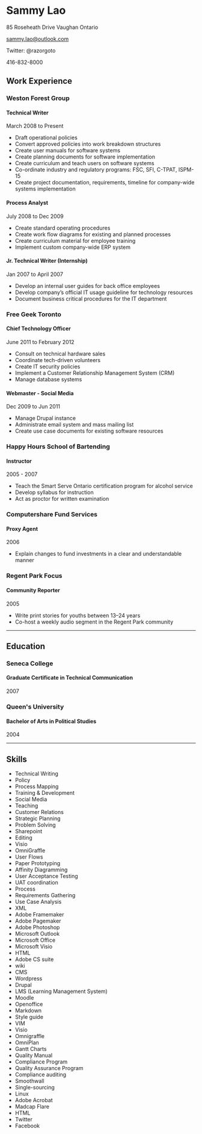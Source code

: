 Sammy Lao
=========

85 Roseheath Drive Vaughan Ontario

sammy.lao@outlook.com

Twitter: @razorgoto

416-832-8000

Work Experience 
---------------

### Weston Forest Group

#### Technical Writer

March 2008 to Present

-   Draft operational policies
-   Convert approved policies into work breakdown structures
-   Create user manuals for software systems
-   Create planning documents for software implementation
-   Create curriculum and teach users on software systems
-   Co-ordinate industry and regulatory programs: FSC, SFI, C-TPAT, ISPM-15
-   Create project documentation, requirements, timeline for
    company-wide systems implementation

#### Process Analyst 

July 2008 to Dec 2009

-   Create standard operating procedures
-   Create work flow diagrams for existing and planned processes
-   Create curriculum material for employee training
-   Implement custom company-wide ERP system

#### Jr. Technical Writer (Internship) 

Jan 2007 to April 2007

-   Develop an internal user guides for back office employees
-   Develop company’s official IT usage guideline for technology
    resources
-   Document business critical procedures for the IT department

### Free Geek Toronto 

#### Chief Technology Officer

June 2011 to February 2012

-   Consult on technical hardware sales
-   Coordinate tech-driven volunteers
-   Create IT security policies
-   Implement a Customer Relationship Management System (CRM)
-   Manage database systems

#### Webmaster - Social Media

Dec 2009 to Jun 2011

-   Manage Drupal instance
-   Administrate email system and mass mailing list
-   Create use case documents for existing software resources

### Happy Hours School of Bartending

#### Instructor

2005 - 2007

-   Teach the Smart Serve Ontario certification program for alcohol
    service
-   Develop syllabus for instruction
-   Act as proctor for written examination

### Computershare Fund Services

#### Proxy Agent 

2006

-   Explain changes to fund investments in a clear and
    understandable manner

### Regent Park Focus

#### Community Reporter

2005

-   Write print stories for youths between 13–24 years
-   Co-host a weekly audio segment in the Regent Park community

* * * * *

Education
---------

### Seneca College 

#### Graduate Certificate in Technical Communication

2007

### Queen's University 

#### Bachelor of Arts in Political Studies

2004

* * * * *

Skills
------

-   Technical Writing
-   Policy
-   Process Mapping
-   Training & Development
-   Social Media
-   Teaching
-   Customer Relations
-   Strategic Planning
-   Problem Solving
-   Sharepoint
-   Editing
-   Visio
-   OmniGraffle
-   User Flows
-   Paper Prototyping
-   Affinity Diagramming
-   User Acceptance Testing
-   UAT coordination
-   Process
-   Requirements Gathering
-   Use Case Analysis
-   XML
-   Adobe Framemaker
-   Adobe Pagemaker
-   Adobe Photoshop
-   Microsoft Outlook
-   Microsoft Office
-   Microsoft Visio
-   HTML
-   Adobe CS suite
-   wiki
-   CMS
-   Wordpress
-   Drupal
-   LMS (Learning Management System)
-   Moodle
-   Openoffice
-   Markdown
-   Style guide
-   VIM
-   Visio
-   Omnigraffle
-   OmniPlan
-   Gantt Charts
-   Quality Manual
-   Compliance Program
-   Quality Assurance Program
-   Compliance auditing
-   Smoothwall
-   Single-sourcing
-   Linux
-   Adobe Acrobat
-   Madcap Flare
-   HTML
-   Twitter
-   Facebook

